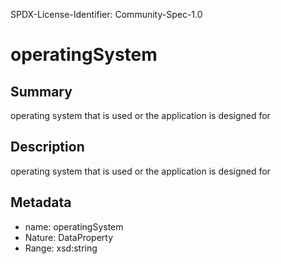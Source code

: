 SPDX-License-Identifier: Community-Spec-1.0

# operatingSystem

## Summary

operating system that is used or the application is designed for

## Description

operating system that is used or the application is designed for

## Metadata

- name: operatingSystem
- Nature: DataProperty
- Range: xsd:string
